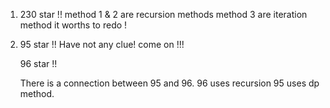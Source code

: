 1.  230 
    star !!
    method 1 & 2 are recursion methods
    method 3 are iteration method
    it worths to redo !

2.  95
    star !!
    Have not any clue!
    come on !!!

    96
    star !!

    There is a connection between 95 and 96. 
    96 uses recursion
    95 uses dp method.
